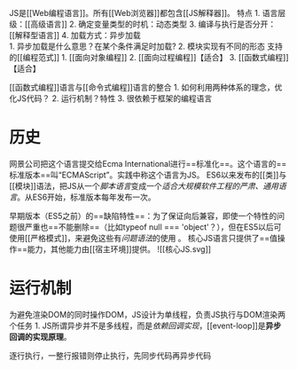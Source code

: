 JS是[[Web编程语言]]。所有[[Web浏览器]]都包含[[JS解释器]]。
特点
	1. 语言层级：[[高级语言]] 
	2. 确定变量类型的时机：动态类型
	3. 编译与执行是否分开：[[解释型语言]] 
	4. 加载方式：异步加载	
		1. 异步加载是什么意思？在某个条件满足时加载?
		2. 模块实现有不同的形态
支持的[[编程范式]] 
	1. [[面向对象编程]] 
	2. [[面向过程编程]]【适合】
	3. [[函数式编程]]【适合】

[[函数式编程]]语言与[[命令式编程]]语言的整合
	1. 如何利用两种体系的理念，优化JS代码？
	2. 运行机制？特性
	3. 很依赖于框架的编程语言

# 历史
网景公司把这个语言提交给Ecma International进行==标准化==。这个语言的==标准版本==叫“ECMAScript”。实践中称这个语言为JS。
ES6以来发布的[[类]]与[[模块]]语法，把JS从一个*脚本语言*变成一个*适合大规模软件工程的严肃、通用语言*。从ES6开始，标准版本每年发布一次。

早期版本（ES5之前）的==缺陷特性==：为了保证向后兼容，即使一个特性的问题很严重也==不能删除==（比如typeof null === 'object'？），但在ES5以后可使用[[严格模式]]，来避免这些有*问题语法*的使用 。 
核心JS语言只提供了==值操作==能力，其他能力由[[宿主环境]]提供。
![[核心JS.svg]] 
# 运行机制
为避免渲染DOM的同时操作DOM，JS设计为单线程，负责JS执行与DOM渲染两个任务
	1. JS所谓异步并不是多线程，而是*依赖回调实现*，[[event-loop]]是**异步回调的实现原理**。

逐行执行，一整行报错则停止执行，先同步代码再异步代码
